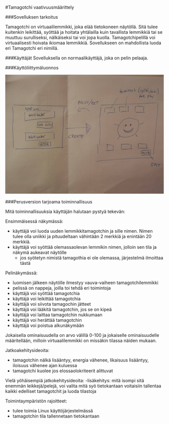 #Tamagotchi vaativuusmäärittely

###Sovelluksen tarkoitus

Tamagotchi on virtuaalilemmikki, joka elää tietokoneen näytöllä. Sitä tulee kuitenkin leikittää, syöttää ja hoitata yhtälailla kuin tavallista lemmikkiä tai se muuttuu surulliseksi, nälkäiseksi tai voi jopa kuolla. Tamagotchipelillä voi virtuaalisesti hoivata ikiomaa lemmikkiä. Sovellukseen on mahdollista luoda eri Tamagotchi eri nimillä. 

###Käyttäjät
Sovelluksella on normaalikäyttäjä, joka on pelin pelaaja. 

###Käyttöliittymäluonnos

![alt.text](luonnos.jpg)

###Perusversion tarjoama toiminnallisuus

Mitä toiminnallisuuksia käyttäjän halutaan pystyä tekevän:

Ensimmäisessä näkymässä:
- käyttäjä voi luoda uuden lemmikkitamagotchin ja sille nimen. Nimen tulee olla uniikki ja pituudeltaan vähintään 2 merkkiä ja enintään 20 merkkiä.
- käyttäjä voi syöttää olemassaolevan lemmikin nimen, jolloin sen tila ja näkymä aukeavat näytölle
	- jos syötetyn nimistä tamagothia ei ole olemassa, järjestelmä ilmoittaa tästä

Pelinäkymässä:
- luomisen jälkeen näytölle ilmestyy vauva-vaiheen tamagotchilemmikki
- pelissä on nappeja, joilla toi tehdä eri toimintoja
- käyttäjä voi syöttää tamagotchia
- käyttäjä voi leikittää tamagotchia
- käyttäjä voi siivota tamagochin jätteet
- käyttäjä voi lääkitä tamagotchin, jos se on kipeä
- käyttäjä voi laittaa tamagotchin nukkumaan
- käyttäjä voi herättää tamagotchin
- käyttäjä voi poistua alkunäkymään


Jokaisella ominaisuudella on arvo välillä 0-100 ja jokaiselle ominaisuudelle määritellään, milloin virtuaalilemmikki on missäkin tilassa näiden mukaan.

Jatkoakehitysideoita:
- tamagotchin nälkä lisääntyy, energia vähenee, likaisuus lisääntyy, iloisuus vähenee ajan kuluessa
- tamagotchi kuolee jos elossaolokriteerit alittuvat


Vielä yöhäisempiä jatkokehitysideoita:
-lisäkehitys: mitä isompi sitä enemmän leikkejä/pelejä, voi valita mitä syö
tietokantaan voitaisiin tallentaa kaikki edelliset tamagotchit ja luoda tilastoja

Toimintaympäristön rajoitteet:
- tulee toimia Linux käyttöjärjestelmässä
- tamagotchin tila tallennetaan tietokantaan

